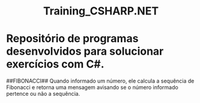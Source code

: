 <h1 align="center">  Training_CSHARP.NET </h1>

<h1> Repositório de programas desenvolvidos para solucionar exercícios com C#. </h1>


##FIBONACCI##
Quando informado um número, ele calcula a sequência de Fibonacci e retorna uma mensagem avisando se o número informado pertence ou não a sequência.

